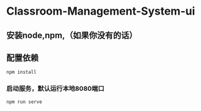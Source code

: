 # Classroom-Management-System-ui

## 安装node,npm,（如果你没有的话）

## 配置依赖
```
npm install
```

### 启动服务，默认运行本地8080端口
```
npm run serve
```
